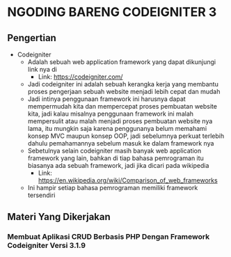 # NGODING BARENG CODEIGNITER 3 

## Pengertian
   - Codeigniter
     - Adalah sebuah web application framework yang dapat dikunjungi link nya di 
       - Link: https://codeigniter.com/
     - Jadi codeigniter ini adalah sebuah kerangka kerja yang membantu proses pengerjaan sebuah website menjadi lebih
       cepat dan mudah
     - Jadi intinya penggunaan framework ini harusnya dapat mempermudah kita dan mempercepat proses pembuatan website
       kita, jadi kalau misalnya penggunaan framework ini malah mempersulit atau malah menjadi proses pembuatan website
       nya lama, itu mungkin saja karena penggunanya belum memahami konsep MVC maupun konsep OOP, jadi sebelumnya perkuat
       terlebih dahulu pemahamannya sebelum masuk ke dalam framework nya
     - Sebetulnya selain codeigniter masih banyak web application framework yang lain, bahkan di tiap bahasa pemrograman
       itu biasanya ada sebuah framework, jadi jika dicari pada wikipedia
       - Link: https://en.wikipedia.org/wiki/Comparison_of_web_frameworks
     - Ini hampir setiap bahasa pemrograman memiliki framework tersendiri

## Materi Yang Dikerjakan
### Membuat Aplikasi CRUD Berbasis PHP Dengan Framework Codeigniter Versi 3.1.9